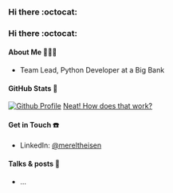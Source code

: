 ### Hi there :octocat:

<!--
**zadacka/zadacka** is a ✨ _special_ ✨ repository because its `README.md` (this file) appears on your GitHub profile.

Here are some ideas to get you started:

- 🔭 I’m currently working on ...
- 🌱 I’m currently learning ...
- 👯 I’m looking to collaborate on ...
- 🤔 I’m looking for help with ...
- 💬 Ask me about ...
- 📫 How to reach me: ...
- 😄 Pronouns: ...
- ⚡ Fun fact: ...
-->


### Hi there :octocat:

#### About Me 👩🏼‍💻
- Team Lead, Python Developer at a Big Bank


#### GitHub Stats 🚀
[![Github Profile](https://github-readme-stats.vercel.app/api?username=zadacka&hide=stars&show_icons=true&hide_title=true&hide_border=true&title_color=9ff21e&icon_color=f5429b)](https://github.com/zadacka)
[Neat! How does that work?](https://docs.github.com/en/account-and-profile/setting-up-and-managing-your-github-profile/customizing-your-profile/managing-your-profile-readme)

#### Get in Touch ☎️
- LinkedIn: [@mereltheisen](https://www.linkedin.com/in/merel-theisen-30087b52/)

#### Talks & posts 🦄
- ...
